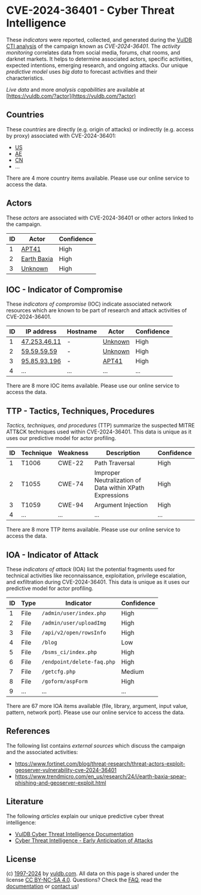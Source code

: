 # CVE-2024-36401 - Cyber Threat Intelligence

These _indicators_ were reported, collected, and generated during the [VulDB CTI analysis](https://vuldb.com/?kb.cti) of the campaign known as _CVE-2024-36401_. The _activity monitoring_ correlates data from social media, forums, chat rooms, and darknet markets. It helps to determine associated actors, specific activities, expected intentions, emerging research, and ongoing attacks. Our unique _predictive model_ uses _big data_ to forecast activities and their characteristics.

_Live data_ and more _analysis capabilities_ are available at [https://vuldb.com/?actor](https://vuldb.com/?actor)

## Countries

These _countries_ are directly (e.g. origin of attacks) or indirectly (e.g. access by proxy) associated with CVE-2024-36401:

* [US](https://vuldb.com/?country.us)
* [AE](https://vuldb.com/?country.ae)
* [CN](https://vuldb.com/?country.cn)
* ...

There are 4 more country items available. Please use our online service to access the data.

## Actors

These _actors_ are associated with CVE-2024-36401 or other actors linked to the campaign.

ID | Actor | Confidence
-- | ----- | ----------
1 | [APT41](https://vuldb.com/?actor.apt41) | High
2 | [Earth Baxia](https://vuldb.com/?actor.earth_baxia) | High
3 | [Unknown](https://vuldb.com/?actor.unknown) | High

## IOC - Indicator of Compromise

These _indicators of compromise_ (IOC) indicate associated network resources which are known to be part of research and attack activities of CVE-2024-36401.

ID | IP address | Hostname | Actor | Confidence
-- | ---------- | -------- | ----- | ----------
1 | [47.253.46.11](https://vuldb.com/?ip.47.253.46.11) | - | [Unknown](https://vuldb.com/?actor.unknown) | High
2 | [59.59.59.59](https://vuldb.com/?ip.59.59.59.59) | - | [Unknown](https://vuldb.com/?actor.unknown) | High
3 | [95.85.93.196](https://vuldb.com/?ip.95.85.93.196) | - | [APT41](https://vuldb.com/?actor.apt41) | High
4 | ... | ... | ... | ...

There are 8 more IOC items available. Please use our online service to access the data.

## TTP - Tactics, Techniques, Procedures

_Tactics, techniques, and procedures_ (TTP) summarize the suspected MITRE ATT&CK techniques used within CVE-2024-36401. This data is unique as it uses our predictive model for actor profiling.

ID | Technique | Weakness | Description | Confidence
-- | --------- | -------- | ----------- | ----------
1 | T1006 | CWE-22 | Path Traversal | High
2 | T1055 | CWE-74 | Improper Neutralization of Data within XPath Expressions | High
3 | T1059 | CWE-94 | Argument Injection | High
4 | ... | ... | ... | ...

There are 8 more TTP items available. Please use our online service to access the data.

## IOA - Indicator of Attack

These _indicators of attack_ (IOA) list the potential fragments used for technical activities like reconnaissance, exploitation, privilege escalation, and exfiltration during CVE-2024-36401. This data is unique as it uses our predictive model for actor profiling.

ID | Type | Indicator | Confidence
-- | ---- | --------- | ----------
1 | File | `/admin/user/index.php` | High
2 | File | `/admin/user/uploadImg` | High
3 | File | `/api/v2/open/rowsInfo` | High
4 | File | `/blog` | Low
5 | File | `/bsms_ci/index.php` | High
6 | File | `/endpoint/delete-faq.php` | High
7 | File | `/getcfg.php` | Medium
8 | File | `/goform/aspForm` | High
9 | ... | ... | ...

There are 67 more IOA items available (file, library, argument, input value, pattern, network port). Please use our online service to access the data.

## References

The following list contains _external sources_ which discuss the campaign and the associated activities:

* https://www.fortinet.com/blog/threat-research/threat-actors-exploit-geoserver-vulnerability-cve-2024-36401
* https://www.trendmicro.com/en_us/research/24/i/earth-baxia-spear-phishing-and-geoserver-exploit.html

## Literature

The following _articles_ explain our unique predictive cyber threat intelligence:

* [VulDB Cyber Threat Intelligence Documentation](https://vuldb.com/?kb.cti)
* [Cyber Threat Intelligence - Early Anticipation of Attacks](https://www.scip.ch/en/?labs.20201022)

## License

(c) [1997-2024](https://vuldb.com/?kb.changelog) by [vuldb.com](https://vuldb.com/?kb.about). All data on this page is shared under the license [CC BY-NC-SA 4.0](https://creativecommons.org/licenses/by-nc-sa/4.0/). Questions? Check the [FAQ](https://vuldb.com/?kb.faq), read the [documentation](https://vuldb.com/?kb) or [contact us](https://vuldb.com/?contact)!

